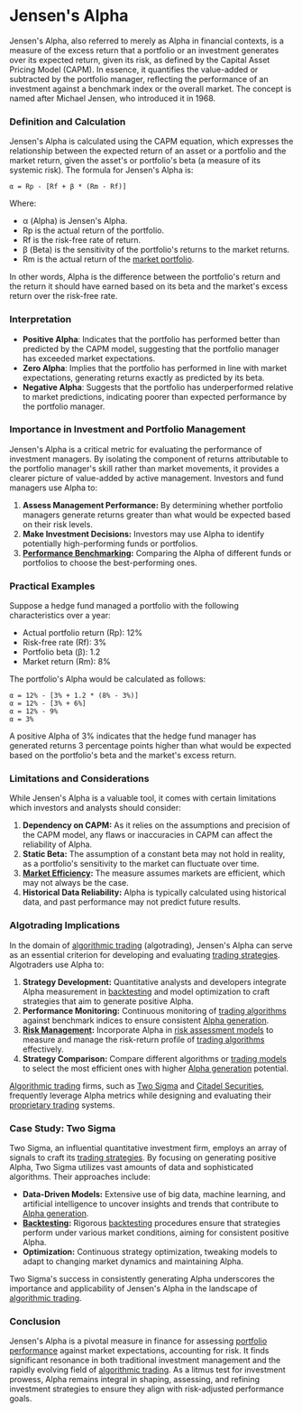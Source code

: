 # Jensen's Alpha

Jensen's Alpha, also referred to merely as Alpha in financial contexts, is a measure of the excess return that a portfolio or an investment generates over its expected return, given its risk, as defined by the Capital Asset Pricing Model (CAPM). In essence, it quantifies the value-added or subtracted by the portfolio manager, reflecting the performance of an investment against a benchmark index or the overall market. The concept is named after Michael Jensen, who introduced it in 1968.

### Definition and Calculation
Jensen's Alpha is calculated using the CAPM equation, which expresses the relationship between the expected return of an asset or a portfolio and the market return, given the asset's or portfolio's beta (a measure of its systemic risk). The formula for Jensen's Alpha is:

```
α = Rp - [Rf + β * (Rm - Rf)]
```

Where:
- α (Alpha) is Jensen's Alpha.
- Rp is the actual return of the portfolio.
- Rf is the risk-free rate of return.
- β (Beta) is the sensitivity of the portfolio's returns to the market returns.
- Rm is the actual return of the [market portfolio](../m/market_portfolio.md).

In other words, Alpha is the difference between the portfolio's return and the return it should have earned based on its beta and the market's excess return over the risk-free rate.

### Interpretation
- **Positive Alpha**: Indicates that the portfolio has performed better than predicted by the CAPM model, suggesting that the portfolio manager has exceeded market expectations.
- **Zero Alpha**: Implies that the portfolio has performed in line with market expectations, generating returns exactly as predicted by its beta.
- **Negative Alpha**: Suggests that the portfolio has underperformed relative to market predictions, indicating poorer than expected performance by the portfolio manager.

### Importance in Investment and Portfolio Management
Jensen's Alpha is a critical metric for evaluating the performance of investment managers. By isolating the component of returns attributable to the portfolio manager's skill rather than market movements, it provides a clearer picture of value-added by active management. Investors and fund managers use Alpha to:

1. **Assess Management Performance:** By determining whether portfolio managers generate returns greater than what would be expected based on their risk levels.
2. **Make Investment Decisions:** Investors may use Alpha to identify potentially high-performing funds or portfolios.
3. **[Performance Benchmarking](../p/performance_benchmarking.md):** Comparing the Alpha of different funds or portfolios to choose the best-performing ones.

### Practical Examples
Suppose a hedge fund managed a portfolio with the following characteristics over a year:
- Actual portfolio return (Rp): 12%
- Risk-free rate (Rf): 3%
- Portfolio beta (β): 1.2
- Market return (Rm): 8%

The portfolio's Alpha would be calculated as follows:
```
α = 12% - [3% + 1.2 * (8% - 3%)]
α = 12% - [3% + 6%]
α = 12% - 9%
α = 3%
```

A positive Alpha of 3% indicates that the hedge fund manager has generated returns 3 percentage points higher than what would be expected based on the portfolio's beta and the market's excess return.

### Limitations and Considerations
While Jensen's Alpha is a valuable tool, it comes with certain limitations which investors and analysts should consider:

1. **Dependency on CAPM:** As it relies on the assumptions and precision of the CAPM model, any flaws or inaccuracies in CAPM can affect the reliability of Alpha.
2. **Static Beta:** The assumption of a constant beta may not hold in reality, as a portfolio's sensitivity to the market can fluctuate over time.
3. **[Market Efficiency](../m/market_efficiency.md):** The measure assumes markets are efficient, which may not always be the case.
4. **Historical Data Reliability:** Alpha is typically calculated using historical data, and past performance may not predict future results.

### Algotrading Implications
In the domain of [algorithmic trading](../a/algorithmic_trading.md) (algotrading), Jensen's Alpha can serve as an essential criterion for developing and evaluating [trading strategies](../t/trading_strategies.md). Algotraders use Alpha to:

1. **Strategy Development:** Quantitative analysts and developers integrate Alpha measurement in [backtesting](../b/backtesting.md) and model optimization to craft strategies that aim to generate positive Alpha.
2. **Performance Monitoring:** Continuous monitoring of [trading algorithms](../t/trading_algorithms.md) against benchmark indices to ensure consistent [Alpha generation](../a/alpha_generation.md).
3. **[Risk Management](../r/risk_management.md):** Incorporate Alpha in [risk assessment models](../r/risk_assessment_models.md) to measure and manage the risk-return profile of [trading algorithms](../t/trading_algorithms.md) effectively.
4. **Strategy Comparison:** Compare different algorithms or [trading models](../t/trading_models.md) to select the most efficient ones with higher [Alpha generation](../a/alpha_generation.md) potential.

[Algorithmic trading](../a/algorithmic_trading.md) firms, such as [Two Sigma](https://www.twosigma.com/) and [Citadel Securities](https://www.citadelsecurities.com/), frequently leverage Alpha metrics while designing and evaluating their [proprietary trading](../p/proprietary_trading.md) systems.

### Case Study: Two Sigma
Two Sigma, an influential quantitative investment firm, employs an array of signals to craft its [trading strategies](../t/trading_strategies.md). By focusing on generating positive Alpha, Two Sigma utilizes vast amounts of data and sophisticated algorithms. Their approaches include:

- **Data-Driven Models:** Extensive use of big data, machine learning, and artificial intelligence to uncover insights and trends that contribute to [Alpha generation](../a/alpha_generation.md).
- **[Backtesting](../b/backtesting.md):** Rigorous [backtesting](../b/backtesting.md) procedures ensure that strategies perform under various market conditions, aiming for consistent positive Alpha.
- **Optimization:** Continuous strategy optimization, tweaking models to adapt to changing market dynamics and maintaining Alpha.

Two Sigma's success in consistently generating Alpha underscores the importance and applicability of Jensen's Alpha in the landscape of [algorithmic trading](../a/algorithmic_trading.md).

### Conclusion
Jensen's Alpha is a pivotal measure in finance for assessing [portfolio performance](../p/portfolio_performance.md) against market expectations, accounting for risk. It finds significant resonance in both traditional investment management and the rapidly evolving field of [algorithmic trading](../a/algorithmic_trading.md). As a litmus test for investment prowess, Alpha remains integral in shaping, assessing, and refining investment strategies to ensure they align with risk-adjusted performance goals.
